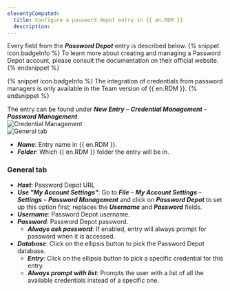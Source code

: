 ```yaml
---
eleventyComputed:
  title: Configure a password depot entry in {{ en.RDM }}
  description: 
---
```

Every field from the ***Password Depot*** entry is described below.
{% snippet icon.badgeInfo %}
To learn more about creating and managing a Password Depot account, please consult the documentation on their official website.
{% endsnippet %}  

{% snippet icon.badgeInfo %}
The integration of credentials from password managers is only available in the Team version of {{ en.RDM }}.
{% endsnippet %}  

The entry can be found under ***New Entry*** – ***Credential Management*** – ***Password Management***.  
![Credential Management](https://webdevolutions.azureedge.net/docs/en/kb/KB0086.png)  
![General tab](https://webdevolutions.azureedge.net/docs/en/kb/KB0087.png)  
* ***Name***: Entry name in {{ en.RDM }}.
* ***Folder***: Which {{ en.RDM }} folder the entry will be in.

### General tab
* ***Host***: Password Depot URL
* ***Use "My Account Settings"***: Go to ***File*** – ***My Account Settings*** – ***Settings*** – ***Password Management*** and click on ***Password Depot*** to set up this option first; replaces the ***Username*** and ***Password*** fields.
* ***Username***: Password Depot username.
* ***Password***: Password Depot password.
    * ***Always ask password***: If enabled, entry will always prompt for password when it is accessed.
* ***Database***: Click on the ellipsis button to pick the Password Depot database.
    * ***Entry***: Click on the ellipsis button to pick a specific credential for this entry.
    * ***Always prompt with list***: Prompts the user with a list of all the available credentials instead of a specific one.
